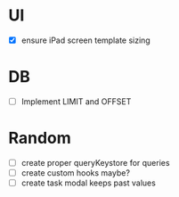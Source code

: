 # UI

- [x] ensure iPad screen template sizing

# DB

- [ ] Implement LIMIT and OFFSET

# Random

- [ ] create proper queryKeystore for queries
- [ ] create custom hooks maybe?
- [ ] create task modal keeps past values
